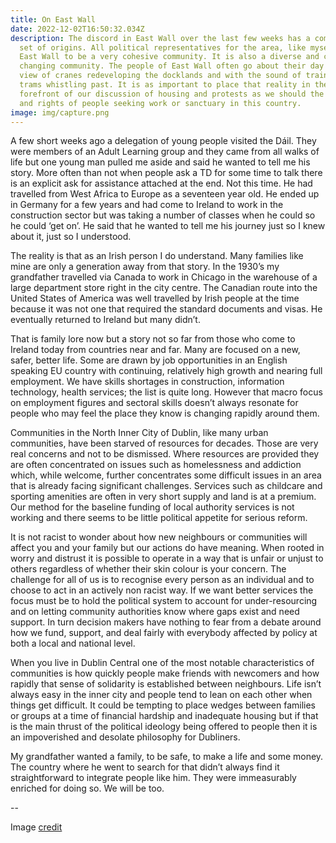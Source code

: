 ```yaml
---
title: On East Wall
date: 2022-12-02T16:50:32.034Z
description: The discord in East Wall over the last few weeks has a complicated
  set of origins. All political representatives for the area, like myself, know
  East Wall to be a very cohesive community. It is also a diverse and constantly
  changing community. The people of East Wall often go about their day in the
  view of cranes redeveloping the docklands and with the sound of trains and
  trams whistling past. It is as important to place that reality in the
  forefront of our discussion of housing and protests as we should the welfare
  and rights of people seeking work or sanctuary in this country.
image: img/capture.png
---
```

A few short weeks ago a delegation of young people visited the Dáil. They were members of an Adult Learning group and they came from all walks of life but one young man pulled me aside and said he wanted to tell me his story. More often than not when people ask a TD for some time to talk there is an explicit ask for assistance attached at the end. Not this time. He had travelled from West Africa to Europe as a seventeen year old. He ended up in Germany for a few years and had come to Ireland to work in the construction sector but was taking a number of classes when he could so he could ‘get on’. He said that he wanted to tell me his journey just so I knew about it, just so I understood.

The reality is that as an Irish person I do understand. Many families like mine are only a generation away from that story. In the 1930’s my grandfather travelled via Canada to work in Chicago in the warehouse of a large department store right in the city centre. The Canadian route into the United States of America was well travelled by Irish people at the time because it was not one that required the standard documents and visas. He eventually returned to Ireland but many didn’t.

That is family lore now but a story not so far from those who come to Ireland today from countries near and far. Many are focused on a new, safer, better life. Some are drawn by job opportunities in an English speaking EU country with continuing, relatively high growth and nearing full employment. We have skills shortages in construction, information technology, health services; the list is quite long. However that macro focus on employment figures and sectoral skills doesn’t always resonate for people who may feel the place they know is changing rapidly around them.

Communities in the North Inner City of Dublin, like many urban communities, have been starved of resources for decades. Those are very real concerns and not to be dismissed. Where resources are provided they are often concentrated on issues such as homelessness and addiction which, while welcome, further concentrates some difficult issues in an area that is already facing significant challenges. Services such as childcare and sporting amenities are often in very short supply and land is at a premium. Our method for the baseline funding of local authority services is not working and there seems to be little political appetite for serious reform.

It is not racist to wonder about how new neighbours or communities will affect you and your family but our actions do have meaning. When rooted in worry and distrust it is possible to operate in a way that is unfair or unjust to others regardless of whether their skin colour is your concern. The challenge for all of us is to recognise every person as an individual and to choose to act in an actively non racist way. If we want better services the focus must be to hold the political system to account for under-resourcing and on letting community authorities know where gaps exist and need support. In turn decision makers have nothing to fear from a debate around how we fund, support, and deal fairly with everybody affected by policy at both a local and national level.

When you live in Dublin Central one of the most notable characteristics of communities is how quickly people make friends with newcomers and how rapidly that sense of solidarity is established between neighbours. Life isn’t always easy in the inner city and people tend to lean on each other when things get difficult. It could be tempting to place wedges between families or groups at a time of financial hardship and inadequate housing but if that is the main thrust of the political ideology being offered to people then it is an impoverished and desolate philosophy for Dubliners.

My grandfather wanted a family, to be safe, to make a life and some money. The country where he went to search for that didn’t always find it straightforward to integrate people like him. They were immeasurably enriched for doing so. We will be too.

\--

Image [credit](https://upload.wikimedia.org/wikipedia/commons/thumb/e/e9/East_Wall_sign.jpg/640px-East_Wall_sign.jpg)